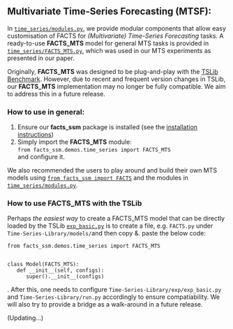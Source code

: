## Multivariate Time-Series Forecasting (MTSF):  
In [`time_series/modules.py`](./modules.py), we provide modular components that allow easy customisation of FACTS for *(Multivariate) Time-Series Forecasting* tasks. A ready-to-use **FACTS_MTS** model for general MTS tasks is provided in [`time_series/FACTS_MTS.py`](./FACTS_MTS.py), which was used in our MTS experiments as presented in our paper. 

Originally, **FACTS_MTS** was designed to be plug-and-play with the [TSLib Benchmark](https://github.com/thuml/Time-Series-Library). However, due to recent and frequent version changes in TSLib, our **FACTS_MTS** implementation may no longer be fully compatible. We aim to address this in a future release.


### How to use in general:
1. Ensure our **facts_ssm** package is installed (see the [installation instructions](../../../README.md))
2. Simply import the **FACTS_MTS** module:\
   ```from facts_ssm.demos.time_series import FACTS_MTS```\
   and configure it.

We also recommended the users to play around and build their own MTS models using [`from facts_ssm import FACTS`](./modules.py) and the modules in [`time_series/modules.py`](./modules.py). 


### How to use FACTS_MTS with the TSLib
Perhaps *the easiest way* to create a FACTS_MTS model that can be directly loaded by the TSLib [```exp_basic.py```](https://github.com/thuml/Time-Series-Library/blob/main/exp/exp_basic.py) is to create a file, e.g. ```FACTS.py``` under ```Time-Series-Library/models/```and then copy &. paste the below code:
```
from facts_ssm.demos.time_series import FACTS_MTS


class Model(FACTS_MTS):
   def __init__(self, configs):
      super().__init__(configs)
```
. After this, one needs to configure ```Time-Series-Library/exp/exp_basic.py``` and ```Time-Series-Library/run.py``` accordingly to ensure compatiability. We will also try to provide a bridge as a walk-around in a future release.


(Updating...)